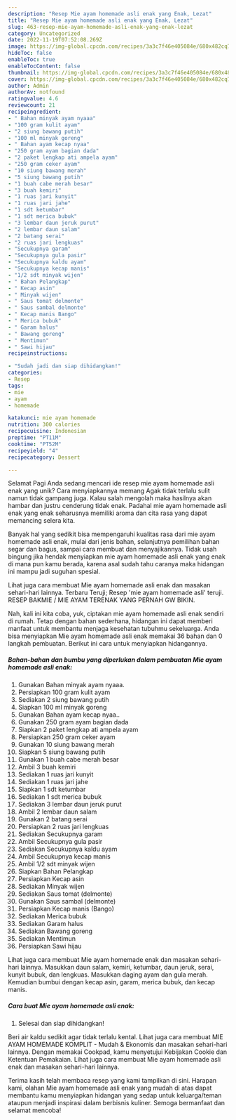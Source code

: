 ```yaml
---
description: "Resep Mie ayam homemade asli enak yang Enak, Lezat"
title: "Resep Mie ayam homemade asli enak yang Enak, Lezat"
slug: 463-resep-mie-ayam-homemade-asli-enak-yang-enak-lezat
category: Uncategorized
date: 2022-11-19T07:52:08.269Z
image: https://img-global.cpcdn.com/recipes/3a3c7f46e405084e/680x482cq70/mie-ayam-homemade-asli-enak-foto-resep-utama.jpg
hideToc: false
enableToc: true
enableTocContent: false
thumbnail: https://img-global.cpcdn.com/recipes/3a3c7f46e405084e/680x482cq70/mie-ayam-homemade-asli-enak-foto-resep-utama.jpg
cover: https://img-global.cpcdn.com/recipes/3a3c7f46e405084e/680x482cq70/mie-ayam-homemade-asli-enak-foto-resep-utama.jpg
author: Admin
authorAv: notfound
ratingvalue: 4.6
reviewcount: 21
recipeingredient:
- " Bahan minyak ayam nyaaa"
- "100 gram kulit ayam"
- "2 siung bawang putih"
- "100 ml minyak goreng"
- " Bahan ayam kecap nyaa"
- "250 gram ayam bagian dada"
- "2 paket lengkap ati ampela ayam"
- "250 gram ceker ayam"
- "10 siung bawang merah"
- "5 siung bawang putih"
- "1 buah cabe merah besar"
- "3 buah kemiri"
- "1 ruas jari kunyit"
- "1 ruas jari jahe"
- "1 sdt ketumbar"
- "1 sdt merica bubuk"
- "3 lembar daun jeruk purut"
- "2 lembar daun salam"
- "2 batang serai"
- "2 ruas jari lengkuas"
- "Secukupnya garam"
- "Secukupnya gula pasir"
- "Secukupnya kaldu ayam"
- "Secukupnya kecap manis"
- "1/2 sdt minyak wijen"
- " Bahan Pelangkap"
- " Kecap asin"
- " Minyak wijen"
- " Saus tomat delmonte"
- " Saus sambal delmonte"
- " Kecap manis Bango"
- " Merica bubuk"
- " Garam halus"
- " Bawang goreng"
- " Mentimun"
- " Sawi hijau"
recipeinstructions:

- "Sudah jadi dan siap dihidangkan!"
categories:
- Resep
tags:
- mie
- ayam
- homemade

katakunci: mie ayam homemade 
nutrition: 300 calories
recipecuisine: Indonesian
preptime: "PT11M"
cooktime: "PT52M"
recipeyield: "4"
recipecategory: Dessert

---
```



Selamat Pagi Anda sedang mencari ide resep mie ayam homemade asli enak yang unik? Cara menyiapkannya memang Agak tidak terlalu sulit namun tidak gampang juga. Kalau salah mengolah maka hasilnya akan hambar dan justru cenderung tidak enak. Padahal mie ayam homemade asli enak yang enak seharusnya memiliki aroma dan cita rasa yang dapat memancing selera kita.


Banyak hal yang sedikit bisa mempengaruhi kualitas rasa dari mie ayam homemade asli enak, mulai dari jenis bahan, selanjutnya pemilihan bahan segar dan bagus, sampai cara membuat dan menyajikannya. Tidak usah bingung jika hendak menyiapkan mie ayam homemade asli enak yang enak di mana pun kamu berada, karena asal sudah tahu caranya maka hidangan ini mampu jadi suguhan spesial.

Lihat juga cara membuat Mie ayam homemade asli enak dan masakan sehari-hari lainnya. Terbaru Teruji; Resep &#39;mie ayam homemade asli&#39; teruji. RESEP BAKMIE / MIE AYAM TERENAK YANG PERNAH GW BIKIN.


Nah, kali ini kita coba, yuk, ciptakan mie ayam homemade asli enak sendiri di rumah. Tetap dengan bahan sederhana, hidangan ini dapat memberi manfaat untuk membantu menjaga kesehatan tubuhmu sekeluarga. Anda bisa menyiapkan Mie ayam homemade asli enak memakai 36 bahan dan 0 langkah pembuatan. Berikut ini cara untuk menyiapkan hidangannya.

<!--inarticleads1-->

##### Bahan-bahan dan bumbu yang diperlukan dalam pembuatan Mie ayam homemade asli enak:

1. Gunakan  Bahan minyak ayam nyaaa.
1. Persiapkan 100 gram kulit ayam
1. Sediakan 2 siung bawang putih
1. Siapkan 100 ml minyak goreng
1. Gunakan  Bahan ayam kecap nyaa..
1. Gunakan 250 gram ayam bagian dada
1. Siapkan 2 paket lengkap ati ampela ayam
1. Persiapkan 250 gram ceker ayam
1. Gunakan 10 siung bawang merah
1. Siapkan 5 siung bawang putih
1. Gunakan 1 buah cabe merah besar
1. Ambil 3 buah kemiri
1. Sediakan 1 ruas jari kunyit
1. Sediakan 1 ruas jari jahe
1. Siapkan 1 sdt ketumbar
1. Sediakan 1 sdt merica bubuk
1. Sediakan 3 lembar daun jeruk purut
1. Ambil 2 lembar daun salam
1. Gunakan 2 batang serai
1. Persiapkan 2 ruas jari lengkuas
1. Sediakan Secukupnya garam
1. Ambil Secukupnya gula pasir
1. Sediakan Secukupnya kaldu ayam
1. Ambil Secukupnya kecap manis
1. Ambil 1/2 sdt minyak wijen
1. Siapkan  Bahan Pelangkap
1. Persiapkan  Kecap asin
1. Sediakan  Minyak wijen
1. Sediakan  Saus tomat (delmonte)
1. Gunakan  Saus sambal (delmonte)
1. Persiapkan  Kecap manis (Bango)
1. Sediakan  Merica bubuk
1. Sediakan  Garam halus
1. Sediakan  Bawang goreng
1. Sediakan  Mentimun
1. Persiapkan  Sawi hijau


Lihat juga cara membuat Mie ayam homemade enak dan masakan sehari-hari lainnya. Masukkan daun salam, kemiri, ketumbar, daun jeruk, serai, kunyit bubuk, dan lengkuas. Masukkan daging ayam dan gula merah. Kemudian bumbui dengan kecap asin, garam, merica bubuk, dan kecap manis. 

<!--inarticleads2-->

##### Cara buat Mie ayam homemade asli enak:


1. Selesai dan siap dihidangkan!

Beri air kaldu sedikit agar tidak terlalu kental. Lihat juga cara membuat MIE AYAM HOMEMADE KOMPLIT - Mudah &amp; Ekonomis dan masakan sehari-hari lainnya. Dengan memakai Cookpad, kamu menyetujui Kebijakan Cookie dan Ketentuan Pemakaian. Lihat juga cara membuat Mie ayam homemade asli enak dan masakan sehari-hari lainnya. 

Terima kasih telah membaca resep yang kami tampilkan di sini. Harapan kami, olahan Mie ayam homemade asli enak yang mudah di atas dapat membantu kamu menyiapkan hidangan yang sedap untuk keluarga/teman ataupun menjadi inspirasi dalam berbisnis kuliner. Semoga bermanfaat dan selamat mencoba!
